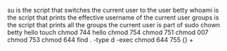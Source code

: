 su is the script that switches the current user to the user betty
whoami is the script that prints the effective username of the current user
groups is the script that prints all the groups the current user is part of
sudo chown betty hello
touch
chmod 744 hello
chmod 754
chmod 751
chmod 007
chmod 753
chmod 644
find . -type d -exec chmod 644 755 {} +
